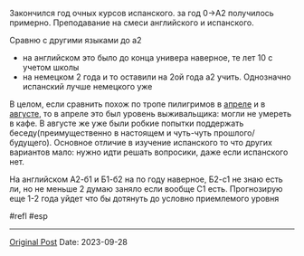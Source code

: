 Закончился год очных курсов испанского. за год 0->А2 получилось примерно. Преподавание на смеси английского и испанского.

Сравню с другими языками до а2
- на английском это было до конца универа наверное, те лет 10 с учетом школы
- на немецком 2 года и то оставили на 2ой года а2 учить. Однозначно испанский лучше немецкого уже

В целом, если сравнить похож по тропе пилигримов в [апреле](1159.md) и в [августе,](1471.md) то  в апреле это был уровень выживальщика:  могли не умереть в кафе. В августе же уже были робкие попытки поддержать беседу(преимущественно в настоящем и чуть-чуть прошлого/будущего). Основное отличие в изучение испанского то что других вариантов мало: нужно идти решать вопросики, даже если испанского нет.

На английском А2-б1 и Б1-б2 на по году наверное, 
Б2-с1 не знаю есть ли, но не меньше 2 думаю заняло если вообще С1 есть. Прогнозирую еще 1-2 года уйдет что бы дотянуть до условно приемлемого уровня

#refl #esp

---
[Original Post](https://t.me/lev2tarragona/1600)
Date: 2023-09-28
